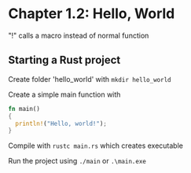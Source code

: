 # __Chapter 1.2: Hello, World__

"!" calls a macro instead of normal function

## Starting a Rust project

Create folder 'hello_world' with `mkdir hello_world`

Create a simple main function with

```Rust
fn main()
{
  println!("Hello, world!");
}
```

Compile with `rustc main.rs` which creates executable

Run the project using `./main` or `.\main.exe`

